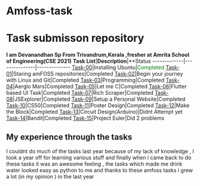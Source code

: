 # Amfoss-task
# Task submisson  repository 
**I am Devanandhan Sp From Trivandrum,Kerala ,fresher at Amrita School of Engineering(CSE 2021)**
**Task List**|**Description**|**Status
-------------|---------------|--------------
[Task-00](https://github.com/devan021/amfoss-tasks/tree/master/task-00)|Installing Ubuntu|<span style="color: green">Completed</span>
[Task-01](https://github.com/devan021/amfoss-task/tree/master/task-00)|Staring amFOSS repositories|Completed
[Task-02](https://github.com/devan021/amfoss-tasks/tree/master/task-02)|Begin your journey with Linux and Git|Completed
[Task-03](https://github.com/devan021/amfoss-tasks/tree/master/task-03)|Programming|Completed
[Task-04](https://github.com/devan021/amfoss-tasks/tree/master/task-04)|Aerglo Mars|Completed
[Task-05](https://github.com/devan021/amfoss-tasks/tree/master/task-05)|Let me C|Completed
[Task-06](https://github.com/devan021/amfoss-tasks/tree/master/task-06)|Flutter based UI Task|Completed
[Task-07](https://github.com/devan021/amfoss-tasks/tree/master/task-07)|Rich Scraper|Completed
[Task-08](https://github.com/devan021/amfoss-tasks/tree/master/task-08)|JSExplorer|Completed
[Task-09](https://github.com/devan021/amfoss-tasks/tree/master/task-09)|Setup a Personal Website|Completed
[Task-10](https://github.com/devan021/amfoss-tasks/tree/master/task-10)|CS50|Completed
[Task-11](https://github.com/devan021/amfoss-tasks/tree/master/task-11)|Poster Design|Completed
[Task-12](https://github.com/devan021/amfoss-tasks/tree/master/task-12)|Make the Block|Completed
[Task-13](https://github.com/devan021/amfoss-tasks/tree/master/task-13)|Circuit Design(Arduino)|Didnt Attempt yet
[Task-14](https://github.com/devan021/amfoss-tasks/tree/master/task-14)|Bandit|Completed
[Task-15](https://github.com/devan021/amfoss-tasks/tree/master/task-15)|Project Euler|Did 2 problems
## My experience through the tasks
  I couldnt do much of the tasks last year because of my lack of knowledge , I took a year off for learning various stuff and finally when 
  i came back to do these tasks it was an awesome feeling , the tasks which made me drink water looked easy as python to me and thanks to these amfoss       tasks i grew a lot (in my opinion ) in the last year
